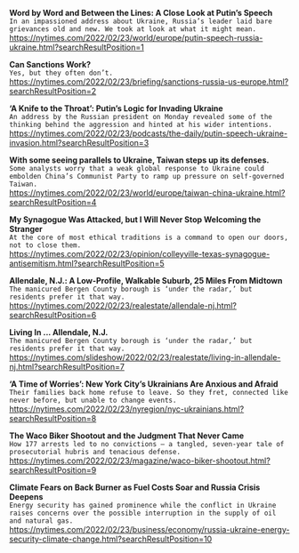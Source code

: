 **Word by Word and Between the Lines: A Close Look at Putin’s Speech**\
`In an impassioned address about Ukraine, Russia’s leader laid bare grievances old and new. We took at look at what it might mean.`\
https://nytimes.com/2022/02/23/world/europe/putin-speech-russia-ukraine.html?searchResultPosition=1

**Can Sanctions Work?**\
`Yes, but they often don’t.`\
https://nytimes.com/2022/02/23/briefing/sanctions-russia-us-europe.html?searchResultPosition=2

**‘A Knife to the Throat’: Putin’s Logic for Invading Ukraine**\
`An address by the Russian president on Monday revealed some of the thinking behind the aggression and hinted at his wider intentions.`\
https://nytimes.com/2022/02/23/podcasts/the-daily/putin-speech-ukraine-invasion.html?searchResultPosition=3

**With some seeing parallels to Ukraine, Taiwan steps up its defenses.**\
`Some analysts worry that a weak global response to Ukraine could embolden China’s Communist Party to ramp up pressure on self-governed Taiwan.`\
https://nytimes.com/2022/02/23/world/europe/taiwan-china-ukraine.html?searchResultPosition=4

**My Synagogue Was Attacked, but I Will Never Stop Welcoming the Stranger**\
`At the core of most ethical traditions is a command to open our doors, not to close them. `\
https://nytimes.com/2022/02/23/opinion/colleyville-texas-synagogue-antisemitism.html?searchResultPosition=5

**Allendale, N.J.: A Low-Profile, Walkable Suburb, 25 Miles From Midtown**\
`The manicured Bergen County borough is ‘under the radar,’ but residents prefer it that way.`\
https://nytimes.com/2022/02/23/realestate/allendale-nj.html?searchResultPosition=6

**Living In ... Allendale, N.J.**\
`The manicured Bergen County borough is ‘under the radar,’ but residents prefer it that way.`\
https://nytimes.com/slideshow/2022/02/23/realestate/living-in-allendale-nj.html?searchResultPosition=7

**‘A Time of Worries’: New York City’s Ukrainians Are Anxious and Afraid**\
`Their families back home refuse to leave. So they fret, connected like never before, but unable to change events.`\
https://nytimes.com/2022/02/23/nyregion/nyc-ukrainians.html?searchResultPosition=8

**The Waco Biker Shootout and the Judgment That Never Came**\
`How 177 arrests led to no convictions — a tangled, seven-year tale of prosecutorial hubris and tenacious defense.`\
https://nytimes.com/2022/02/23/magazine/waco-biker-shootout.html?searchResultPosition=9

**Climate Fears on Back Burner as Fuel Costs Soar and Russia Crisis Deepens**\
`Energy security has gained prominence while the conflict in Ukraine raises concerns over the possible interruption in the supply of oil and natural gas.`\
https://nytimes.com/2022/02/23/business/economy/russia-ukraine-energy-security-climate-change.html?searchResultPosition=10

